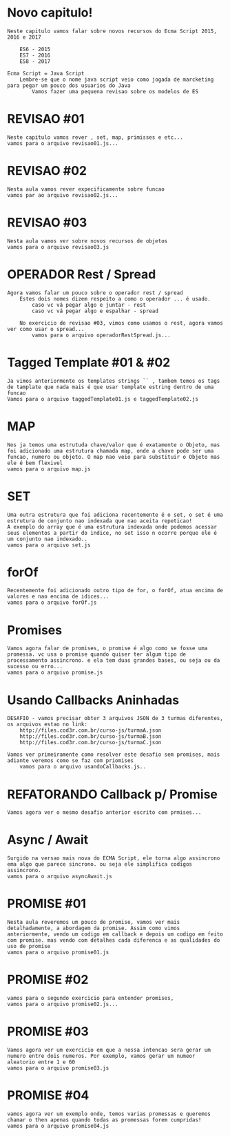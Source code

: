 # Novo capitulo!

    Neste capitulo vamos falar sobre novos recursos do Ecma Script 2015, 2016 e 2017

        ES6 - 2015
        ES7 - 2016
        ES8 - 2017
    
    Ecma Script = Java Script
        Lembre-se que o nome java script veio como jogada de marcketing para pegar um pouco dos usuarios do Java
            Vamos fazer uma pequena revisao sobre os modelos de ES

# REVISAO #01

    Neste capitulo vamos rever , set, map, primisses e etc...
    vamos para o arquivo revisao01.js...

# REVISAO #02

    Nesta aula vamos rever expecificamente sobre funcao
    vamos par ao arquivo revisao02.js...

# REVISAO #03

    Nesta aula vamos ver sobre novos recursos de objetos
    vamos para o arquivo revisao03.js

# OPERADOR Rest / Spread

    Agora vamos falar um pouco sobre o operador rest / spread
        Estes dois nomes dizem respeito a como o operador ... é usado.
            caso vc vá pegar algo e juntar - rest
            caso vc vá pegar algo e espalhar - spread
        
        No exercicio de revisao #03, vimos como usamos o rest, agora vamos ver como usar o spread...
            vamos para o arquivo operadorRestSpread.js...

# Tagged Template #01 & #02

    Ja vimos anteriormente os templates strings `` , tambem temos os tags de tamplate que nada mais é que usar template estring dentro de uma funcao
    Vamos para o arquivo taggedTemplate01.js e taggedTemplate02.js

# MAP

    Nos ja temos uma estrutuda chave/valor que é exatamente o Objeto, mas foi adicionado uma estrutura chamada map, onde a chave pode ser uma funcao, numero ou objeto. O map nao veio para substituir o Objeto mas ele é bem flexivel
    vamos para o arquivo map.js

# SET

    Uma outra estrutura que foi adiciona recentemente é o set, o set é uma estrutura de conjunto nao indexada que nao aceita repeticao!
    A exemplo do array que é uma estrutura indexada onde podemos acessar seus elementos a partir do indice, no set isso n ocorre porque ele é um conjunto nao indexado..
    vamos para o arquivo set.js

# forOf

    Recentemente foi adicionado outro tipo de for, o forOf, atua encima de valores e nao encima de idices...
    vamos para o arquivo forOf.js

# Promises

    Vamos agora falar de promises, o promise é algo como se fosse uma promessa. vc usa o promise quando quiser ter algum tipo de processamento assincrono. e ela tem duas grandes bases, ou seja ou da sucesso ou erro...
    vamos para o arquivo promise.js

# Usando Callbacks Aninhadas

    DESAFIO - vamos precisar obter 3 arquivos JSON de 3 turmas diferentes, os arquivos estao no link:  
        http://files.cod3r.com.br/curso-js/turmaA.json 
        http://files.cod3r.com.br/curso-js/turmaB.json 
        http://files.cod3r.com.br/curso-js/turmaC.json
    
    Vamos ver primeiramente como resolver este desafio sem promises, mais adiante veremos como se faz com priomises
        vamos para o arquivo usandoCallbacks.js..

# REFATORANDO Callback p/ Promise

    Vamos agora ver o mesmo desafio anterior escrito com prmises...

# Async / Await

    Surgido na versao mais nova do ECMA Script, ele torna algo assincrono ema algo que parece sincrono. ou seja ele simplifica codigos assincrono.
    vamos para o arquivo asyncAwait.js

# PROMISE #01

    Nesta aula reveremos um pouco de promise, vamos ver mais detalhadamente, a abordagem da promise. Assim como vimos anteriormente, vendo um codigo em callback e depois um codigo em feito com promise. mas vendo com detalhes cada diferenca e as qualidades do uso de promise
    vamos para o arquivo promise01.js

# PROMISE #02

    vamos para o segundo exercicio para entender promises,
    vamos para o arquivo promise02.js...

# PROMISE #03

    Vamos agora ver um exercicio em que a nossa intencao sera gerar um numero entre dois numeros. Por exemplo, vamos gerar um numeor aleatorio entre 1 e 60
    vamos para o arquivo promise03.js

# PROMISE #04

    vamos agora ver um exemplo onde, temos varias promessas e queremos chamar o then apenas quando todas as promessas forem cumpridas!
    vamos para o arquivo promise04.js